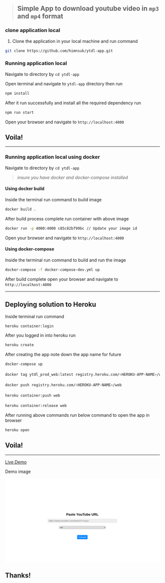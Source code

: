 > ## Simple App to download youtube video in `mp3` and `mp4` format

### clone application local

1. Clone the application in your local machine and run command

```sh
git clone https://github.com/himnsuk/ytdl-app.git
```

### Running application local

Navigate to directory by `cd ytdl-app`

Open terminal and navigate to `ytdl-app` directory then run

```sh
npm install
```
After it run successfully and install all the required dependency run

```sh
npm run start
```

Open your browser and navigate to `http://localhost:4000`

## Voila!

---

### Running application local using docker

Navigate to directory by `cd ytdl-app`

> _insure you have docker and docker-compose installed_

#### Using docker build

Inside the terminal run command to build image

```sh
docker build .
```

After build process complete run container with above image

```sh
docker run -p 4000:4000 c85c82bf99bc // Update your image id
```

Open your browser and navigate to `http://localhost:4000`

#### Using docker-compose

Inside the terminal run command to build and run the image

```sh
docker-compose -f docker-compose-dev.yml up
```

After build complete open your browser and navigate to `http://localhost:4000`

--- 

## Deploying solution to Heroku

Inside terminal run command

```sh
heroku container:login
```

After you logged in into heroku run

```sh
heroku create
```

After creating the app note down the app name for future

```sh
docker-compose up

docker tag ytdl_prod_web:latest registry.heroku.com/<HEROKU-APP-NAME>/web

docker push registry.heroku.com/<HEROKU-APP-NAME>/web

heroku container:push web

heroku container:release web
```

After running above commands run below command to open the app in browser

```sh
heroku open
```

## Voila!

---

[Live Demo](https://ytdl1-app.herokuapp.com/)

Demo image

![Final Output](./ytdl-app.png)


## Thanks!